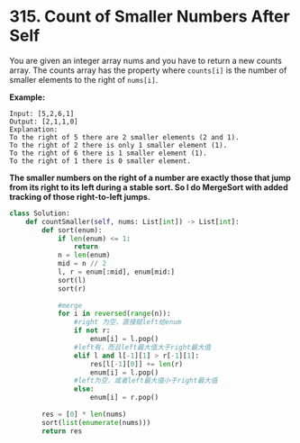 # 315. Count of Smaller Numbers After Self

You are given an integer array nums and you have to return a new counts array. The counts array has the property where `counts[i]` is the number of smaller elements to the right of `nums[i]`.

**Example:**

```text
Input: [5,2,6,1]
Output: [2,1,1,0] 
Explanation:
To the right of 5 there are 2 smaller elements (2 and 1).
To the right of 2 there is only 1 smaller element (1).
To the right of 6 there is 1 smaller element (1).
To the right of 1 there is 0 smaller element.
```

**The smaller numbers on the right of a number are exactly those that jump from its right to its left during a stable sort. So I do MergeSort with added tracking of those right-to-left jumps.**

```python
class Solution:
    def countSmaller(self, nums: List[int]) -> List[int]:
        def sort(enum):
            if len(enum) <= 1:
                return 
            n = len(enum)
            mid = n // 2
            l, r = enum[:mid], enum[mid:]
            sort(l)
            sort(r)
                
            #merge
            for i in reversed(range(n)):
                #right 为空，直接赋left给enum 
                if not r: 
                    enum[i] = l.pop()
                #left有，而且left最大值大于right最大值
                elif l and l[-1][1] > r[-1][1]:
                    res[l[-1][0]] += len(r)
                    enum[i] = l.pop()
                #left为空，或者left最大值小于right最大值
                else:
                    enum[i] = r.pop()
            
        res = [0] * len(nums)
        sort(list(enumerate(nums)))
        return res
```

